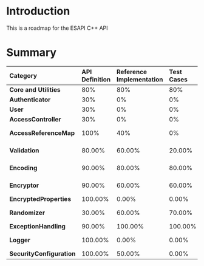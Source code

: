 # Introduction #

This is a roadmap for the ESAPI C++ API

# Summary #
| **Category** | **API Definition** | **Reference Implementation** | **Test Cases** | **API Documentation** | **Average** | **Lead** |
|:-------------|:-------------------|:-----------------------------|:---------------|:----------------------|:------------|:---------|
| **Core and Utilities** | 80%                | 80%                          | 80%            | 50%                   | 72.5%       |          |
| **Authenticator** | 30%                | 0%                           | 0%             | 10%                   | 10%         |          |
| **User**     | 30%                | 0%                           | 0%             | 10%                   | 10%         |          |
| **AccessController** | 30%                | 0%                           | 0%             | 10%                   | 10%         |          |
| **AccessReferenceMap** | 100%               | 40%                          | 0%             | 10%                   | 37.5%       | David Anderson |
| **Validation** | 80.00%             |60.00%                        |20.00%          |10.00%                 |42.50%       | Dan Amodio |
| **Encoding** | 90.00%	            |80.00%                        |80.00%          |10.00%                 | 65%         | Dan Amodio |
| **Encryptor** | 90.00%             |60.00%                        |60.00%          |10.00%                 | 55%         | Jeffery Walton |
| **EncryptedProperties** | 100.00%            |0.00%                         |0.00%           |10.00%                 | 27.5%       |          |
| **Randomizer** | 30.00%             |60.00%                        |70.00%          |10.00%                 | 42.5%       |Jeffery Walton |
| **ExceptionHandling** | 90.00%             |100.00%                       |100.00%         |10.00%                 | 75%         |          |
| **Logger**   | 100.00%	           |0.00%	                        |0.00%	          |10.00%                 |27.50%       | David Anderson |
| **SecurityConfiguration** | 100.00%	           |50.00%	                       |0.00%	          |10.00%                 | 40%         |          |